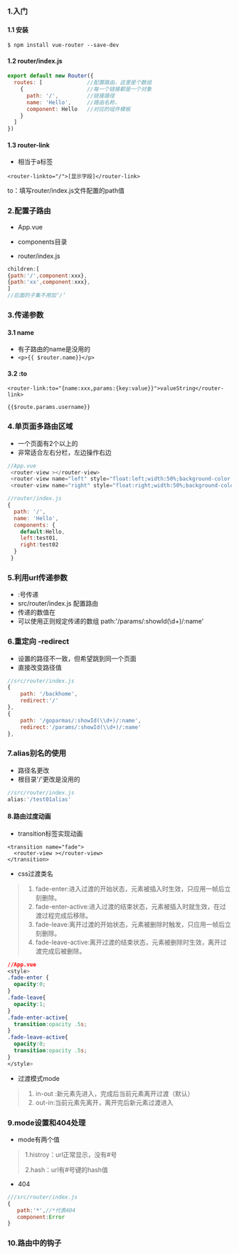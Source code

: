 ### 1.入门

#### 1.1 安装

`$ npm install vue-router --save-dev`

#### 1.2 router/index.js

```js
export default new Router({
  routes: [              //配置路由，这里是个数组
    {                    //每一个链接都是一个对象
      path: '/',         //链接路径
      name: 'Hello',     //路由名称，
      component: Hello   //对应的组件模板
    }
  ]
})
```

#### 1.3 router-link

* 相当于a标签

`<router-linkto="/">[显示字段]</router-link>`

to：填写router/index.js文件配置的path值

### 2.配置子路由

* App.vue

* components目录

* router/index.js

```js
children:[
{path:'/',component:xxx},
{path:'xx',component:xxx},
]
//后面的子集不用加‘/’
```

### 3.传递参数

#### 3.1 name

* 有子路由的name是没用的
* `<p>{{ $router.name}}</p>`

#### 3.2 :to

`<router-link:to="{name:xxx,params:{key:value}}">valueString</router-link>`

`{{$route.params.username}}`

### 4.单页面多路由区域

* 一个页面有2个以上的
* 非常适合左右分栏，左边操作右边

```js
//App.vue
 <router-view ></router-view>
 <router-view name="left" style="float:left;width:50%;background-color:#ccc;height:300px;"></router-view>
 <router-view name="right" style="float:right;width:50%;background-color:#c0c;height:300px;"></router-view>

//router/index.js
{
  path: '/',
  name: 'Hello',
  components: {
    default:Hello,
    left:test01,
    right:test02
  }
 } 
```

### 5.利用url传递参数

* :号传递
* src/router/index.js 配置路由
* 传递的数值在
* 可以使用正则规定传递的数组 path:'/params/:showId\(\d+\)/:name'

### 6.重定向 -redirect

* 设置的路径不一致，但希望跳到同一个页面
* 直接改变路径值

```js
//src/router/index.js
{
    path: '/backhome',
    redirect:'/'
},
{
    path: '/goparmas/:showId(\\d+)/:name',
    redirect:'/params/:showId(\\d+)/:name'
},
```

### 7.alias别名的使用

* 路径名更改
* 根目录'/'更改是没用的

```js
//src/router/index.js
alias:'/test01alias'
```

#### 8.路由过度动画

* transition标签实现动画

```
<transition name="fade">
  <router-view ></router-view>
</transition>
```

* css过渡类名

> 1. fade-enter:进入过渡的开始状态，元素被插入时生效，只应用一帧后立刻删除。
> 2. fade-enter-active:进入过渡的结束状态，元素被插入时就生效，在过渡过程完成后移除。
> 3. fade-leave:离开过渡的开始状态，元素被删除时触发，只应用一帧后立刻删除。
> 4. fade-leave-active:离开过渡的结束状态，元素被删除时生效，离开过渡完成后被删除。

```css
//App.vue
<style>
.fade-enter {
  opacity:0;
}
.fade-leave{
  opacity:1;
}
.fade-enter-active{
  transition:opacity .5s;
}
.fade-leave-active{
  opacity:0;
  transition:opacity .5s;
}
</style>
```

* 过渡模式mode

> 1. in-out :新元素先进入，完成后当前元素离开过渡（默认）
> 2. out-in:当前元素先离开，离开完后新元素过渡进入

### 9.mode设置和404处理

* mode有两个值

> 1.histroy：url正常显示，没有\#号
>
> 2.hash：url有\#号键的hash值

* 404

```js
///src/router/index.js
{
   path:'*',//*代表404
   component:Error
}
```

### 10.路由中的钩子





